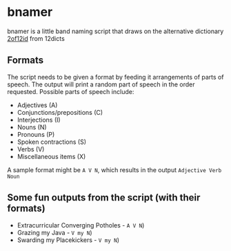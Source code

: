 # bnamer
bnamer is a little band naming script that draws on the alternative dictionary [2of12id](http://wordlist.aspell.net/alt12dicts-infl-readme/) from 12dicts

## Formats
The script needs to be given a format by feeding it arrangements of parts of speech. The output will print a random part of speech in the order requested. Possible parts of speech include:
* Adjectives (A)
* Conjunctions/prepositions (C)
* Interjections (I)
* Nouns (N)
* Pronouns (P)
* Spoken contractions (S)
* Verbs (V)
* Miscellaneous items (X)

A sample format might be `A V N`, which results in the output `Adjective Verb Noun`

## Some fun outputs from the script (with their formats)
* Extracurricular Converging Potholes - `A V N`)
* Grazing my Java - `V my N`)
* Swarding my Placekickers - `V my N`)
